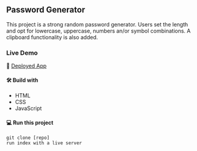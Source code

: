 ## Password Generator

This project is a strong random password generator. Users set the length and opt for lowercase, uppercase, numbers an/or symbol combinations. A clipboard functionality is also added.

### Live Demo

🚀 [Deployed App](https://edwinsch.github.io/password-generator/)

#### 🛠️ Build with

- HTML
- CSS
- JavaScript

#### 💻 Run this project

```
git clone [repo]
run index with a live server
```
